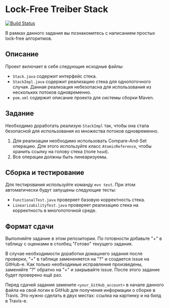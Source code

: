 # Lock-Free Treiber Stack

[![Build Status](https://travis-ci.com/ITMO-MPP-2018/treiber-stack-<your_GitHub_account>.svg?token=B2yLGFz6qwxKVjbLm9Ak&branch=master)](https://travis-ci.com/ITMO-MPP-2018/treiber-stack-<your_GitHub_account>)

В рамках данного задания вы познакомитесь с написанием простых lock-free алгоритмов.

## Описание
Проект включает в себя следующие исходные файлы:

* `Stack.java` содержит интерфейс стека.* `StackImpl.java` содержит реализацию стека для однопоточного случая. Данная реализация небезопасна для использования из нескольких потоков одновременно.* `pom.xml` содержит описание проекта для системы сборки Maven.

## Задание
Необходимо доработать реализую `StackImpl` так, чтобы она стала безопасной для использования из множества потоков одновременно.1.	Для реализации необходимо использовать Compare-And-Set операцию. Для этого используйте класс `AtomicReference`, чтобы хранить ссылку на голову стека (поле `head`).2.	Все операции должны быть линеаризуемы. 

## Сборка и тестированиеДля тестирования используйте команду `mvn test`. При этом автоматически будут запущены следующие тесты:
* `FunctionalTest.java` проверяет базовую корректность стека.* `LinearizabilityTest.java` проверяет реализацию стека на корректность в многопоточной среде.

## Формат сдачи

Выполняйте задание в этом репозитории. По готовности добавьте "+" в таблицу с оценками в столбец "Готово" текущего задания. 

В случае необходимости доработки домашнего задания после проверки, "+" в таблице замененяется на "?" и создается issue на GitHub-е. Как только необходимые исправления произведены, заменяйте "?" обратно на "+" и закрывайте issue. После этого задание будет проверено ещё раз.

Перед сдачей задания замените `<your_GitHub_account>` в начале данного файла на свой логин в GitHub для получения информации о сборке в Travis. Это нужно сделать в двух местах: ссылка на картинку и на билд в Travis-е.